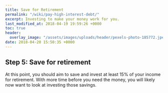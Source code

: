 ```yaml
---
title: Save for Retirement
permalink: "/wiki/pay-high-interest-debt/"
excerpt: Investing to make your money work for you.
last_modified_at: 2018-04-19 19:59:26 +0000
toc: true
header:
  overlay_image: "/assets/images/uploads/header/pexels-photo-185772.jpeg"
date: 2018-04-20 15:50:35 +0000
---
```

## Step 5: Save for retirement

At this point, you should aim to save and invest at least 15% of your income for retirement. With more time before you need the money, you will likely now want to look at investing those savings.
